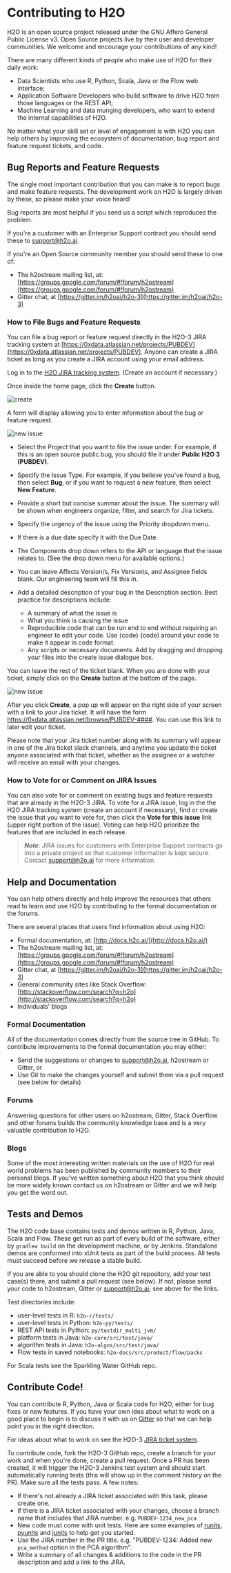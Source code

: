 Contributing to H2O
============================

H2O is an open source project released under the GNU Affero General Public License v3.  Open Source projects live by their user and developer communities.  We welcome and encourage your contributions of any kind!

There are many different kinds of people who make use of H2O for their daily work: 

* Data Scientists who use R, Python, Scala, Java or the Flow web interface;
* Application Software Developers who build software to drive H2O from those languages or the REST API;
* Machine Learning and data munging developers, who want to extend the internal capabilities of H2O.

No matter what your skill set or level of engagement is with H2O you can help others by improving the ecosystem of documentation, bug report and feature request tickets, and code.

## Bug Reports and Feature Requests

The single most important contribution that you can make is to report bugs and make feature requests.  The development work on H2O is largely driven by these, so please make your voice heard!  

Bug reports are most helpful if you send us a script which reproduces the problem.

If you're a customer with an Enterprise Support contract you should send these to support@h2o.ai.

If you're an Open Source community member you should send these to one of:

* The h2ostream mailing list, at: [https://groups.google.com/forum/#!forum/h2ostream](https://groups.google.com/forum/#!forum/h2ostream)
* Gitter chat, at [https://gitter.im/h2oai/h2o-3](https://gitter.im/h2oai/h2o-3)

### How to File Bugs and Feature Requests

You can file a bug report or feature request directly in the H2O-3 JIRA tracking system at [https://0xdata.atlassian.net/projects/PUBDEV](https://0xdata.atlassian.net/projects/PUBDEV). Anyone can create a JIRA ticket as long as you create a JIRA account using your email address.  

Log in to the [H2O JIRA tracking system](https://0xdata.atlassian.net/projects/PUBDEV). (Create an account if necessary.)

Once inside the home page, click the **Create** button.

 ![create](h2o-docs/src/product/images/jira_create.png)

A form will display allowing you to enter information about the bug or feature request.

 ![new issue](h2o-docs/src/product/images/jira_new_issue.png)

* Select the Project that you want to file the issue under. For example, if this is an open source public bug, you should file it under **Public H2O 3 (PUBDEV)**.
* Specify the Issue Type. For example, if you believe you've found a bug, then select **Bug**, or if you want to request a new feature, then select **New Feature**.
* Provide a short but concise summar about the issue. The summary will be shown when engineers organize, filter, and search for Jira tickets.
* Specify the urgency of the issue using the Priority dropdown menu. 
* If there is a due date specify it with the Due Date.
* The Components drop down refers to the API or language that the issue relates to. (See the drop down menu for available options.)
* You can leave Affects Version/s, Fix Version\s, and Assignee fields blank. Our engineering team will fill this in.
* Add a detailed description of your bug in the Description section. Best practice for descriptions include:

  	* A summary of what the issue is
  	* What you think is causing the issue
  	* Reproducible code that can be run end to end without requiring an engineer to edit your code. Use {code} {code} around your code to make it appear in code format.
  	* Any scripts or necessary documents. Add by dragging and dropping your files into the create issue dialogue box.

You can leave the rest of the ticket blank. When you are done with your ticket, simply click on the **Create** button at the bottom of the page.

 ![new issue](h2o-docs/src/product/images/jira_finished_create.png)

After you click **Create**, a pop up will appear on the right side of your screen with a link to your Jira ticket. It will have the form https://0xdata.atlassian.net/browse/PUBDEV-####. You can use this link to later edit your ticket. 

Please note that your Jira ticket number along with its summary will appear in one of the Jira ticket slack channels, and anytime you update the ticket anyone associated with that ticket, whether as the assignee or a watcher will receive an email with your changes.

### How to Vote for or Comment on JIRA Issues

You can also vote for or comment on existing bugs and feature requests that are already in the H2O-3 JIRA. To vote for a JIRA issue, log in the the H2O JIRA tracking system (create an account if necessary), find or create the issue that you want to vote for, then click the **Vote for this issue** link (upper right portion of the issue). Voting can help H2O prioritize the features that are included in each release. 

>***Note***: JIRA issues for customers with Enterprise Support contracts go into a private project so that customer information is kept secure. Contact support@h2o.ai for more information.


## Help and Documentation

You can help others directly and help improve the resources that others read to learn and use H2O by contributing to the formal documentation or the forums.

There are several places that users find information about using H2O:

* Formal documentation, at: [http://docs.h2o.ai/](http://docs.h2o.ai/)
* The h2ostream mailing list, at: [https://groups.google.com/forum/#!forum/h2ostream](https://groups.google.com/forum/#!forum/h2ostream)
* Gitter chat, at [https://gitter.im/h2oai/h2o-3](https://gitter.im/h2oai/h2o-3)
* General community sites like Stack Overflow: [http://stackoverflow.com/search?q=h2o](http://stackoverflow.com/search?q=h2o)
* Individuals' blogs

### Formal Documentation

All of the documentation comes directly from the source tree in GitHub.  To contribute improvements to the formal documentation you may either:

* Send the suggestions or changes to support@h2o.ai, h2ostream or Gitter, or
* Use Git to make the changes yourself and submit them via a pull request (see below for details)

### Forums

Answering questions for other users on h2ostream, Gitter, Stack Overflow and other forums builds the community knowledge base and is a very valuable contribution to H2O.

### Blogs

Some of the most interesting written materials on the use of H2O for real world problems has been published by community members to their personal blogs.  If you've written something about H2O that you think should be more widely known contact us on h2ostream or Gitter and we will help you get the word out.

## Tests and Demos

The H2O code base contains tests and demos written in R, Python, Java, Scala and Flow.  These get run as part of every build of the software, either by `gradlew build` on the development machine, or by Jenkins.  Standalone demos are conformed into xUnit tests as part of the build process.  All tests must succeed before we release a stable build.

If you are able to you should clone the H2O git repository, add your test case(s) there, and submit a pull request (see below).  If not, please send your code to h2ostream, Gitter or support@h2o.ai; see above for the links.

Test directories include:

* user-level tests in R: `h2o-r/tests/`
* user-level tests in Python: `h2o-py/tests/`
* REST API tests in Python: `py/testdir_multi_jvm/`
* platform tests in Java: `h2o-core/src/test/java/`
* algorithm tests in Java: `h2o-algos/src/test/java/`
* Flow tests in saved notebooks: `h2o-docs/src/product/flow/packs`

For Scala tests see the Sparkling Water GitHub repo.

## Contribute Code!

You can contribute R, Python, Java or Scala code for H2O, either for bug fixes or new features.  If you have your own idea about what to work on a good place to begin is to discuss it with us on [Gitter](https://gitter.im/h2oai/h2o-3) so that we can help point you in the right direction.

For ideas about what to work on see the H2O-3 [JIRA ticket system](https://0xdata.atlassian.net/projects/PUBDEV).

To contribute code, fork the H2O-3 GitHub repo, create a branch for your work and when you're done, create a pull request.  Once a PR has been created, it will trigger the H2O-3 Jenkins test system and should start automatically running tests (this will show up in the comment history on the PR).  Make sure all the tests pass.  A few notes:

* If there's not already a JIRA ticket associated with this task, please create one.
* If there is a JIRA ticket associated with your changes, choose a branch name that includes that JIRA number.  e.g. `PUBDEV-1234_new_pca`
* New code must come with unit tests.  Here are some examples of [runits](https://github.com/h2oai/h2o-3/tree/master/h2o-r/tests), [pyunits](https://github.com/h2oai/h2o-3/tree/master/h2o-py/tests) and [junits](https://github.com/h2oai/h2o-3/tree/master/h2o-algos/src/test/java/hex) to help get you started.
* Use the JIRA number in the PR title.  e.g. "PUBDEV-1234: Added new `pca_method` option in the PCA algorithm".
* Write a summary of all changes & additions to the code in the PR description and add a link to the JIRA.
